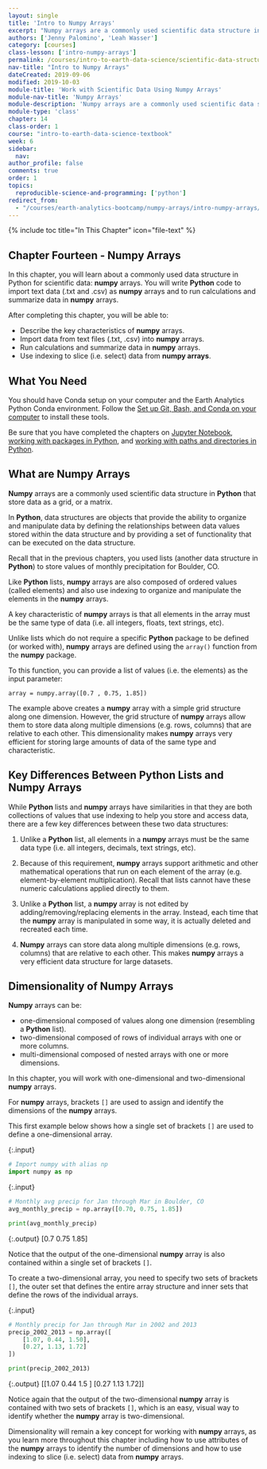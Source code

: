 ```yaml
---
layout: single
title: 'Intro to Numpy Arrays'
excerpt: "Numpy arrays are a commonly used scientific data structure in Python that store data as a grid, or a matrix. Learn about the key characteristics of numpy arrays that make them an efficient data structure for storing and working with large scientific datasets."
authors: ['Jenny Palomino', 'Leah Wasser']
category: [courses]
class-lesson: ['intro-numpy-arrays']
permalink: /courses/intro-to-earth-data-science/scientific-data-structures-python/numpy-arrays/
nav-title: "Intro to Numpy Arrays"
dateCreated: 2019-09-06
modified: 2019-10-03
module-title: 'Work with Scientific Data Using Numpy Arrays'
module-nav-title: 'Numpy Arrays'
module-description: 'Numpy arrays are a commonly used scientific data structure in Python that store data as a grid, or a matrix. Learn how to import data into numpy arrays and how to run calculations, summarize, and select data from numpy arrays.'
module-type: 'class'
chapter: 14
class-order: 1
course: "intro-to-earth-data-science-textbook"
week: 6
sidebar:
  nav:
author_profile: false
comments: true
order: 1
topics:
  reproducible-science-and-programming: ['python']
redirect_from:
  - "/courses/earth-analytics-bootcamp/numpy-arrays/intro-numpy-arrays/"
---
```

{% include toc title="In This Chapter" icon="file-text" %}

<div class='notice--success' markdown="1">

## <i class="fa fa-ship" aria-hidden="true"></i> Chapter Fourteen - Numpy Arrays

In this chapter, you will learn about a commonly used data structure in Python for scientific data: **numpy** arrays. You will write **Python** code to import text data (.txt and .csv) as **numpy** arrays and to run calculations and summarize data in **numpy** arrays.

After completing this chapter, you will be able to:

* Describe the key characteristics of **numpy** arrays.
* Import data from text files (.txt, .csv) into **numpy** arrays. 
* Run calculations and summarize data in **numpy** arrays.
* Use indexing to slice (i.e. select) data from **numpy arrays**.


## <i class="fa fa-check-square-o fa-2" aria-hidden="true"></i> What You Need

You should have Conda setup on your computer and the Earth Analytics Python Conda environment. Follow the <a href="{{ site.url }}/workshops/setup-earth-analytics-python/setup-git-bash-conda/">Set up Git, Bash, and Conda on your computer</a> to install these tools.

Be sure that you have completed the chapters on <a href="{{ site.url }}/courses/intro-to-earth-data-science/open-reproducible-science/jupyter-python/">Jupyter Notebook</a>, <a href="{{ site.url }}/courses/intro-to-earth-data-science/python-code-fundamentals/use-python-packages/">working with packages in Python</a>, and <a href="{{ site.url }}/courses/intro-to-earth-data-science/python-code-fundamentals/work-with-files-directories-paths-in-python/">working with paths and directories in Python</a>.

</div>


## What are Numpy Arrays

**Numpy** arrays are a commonly used scientific data structure in **Python** that store data as a grid, or a matrix.

In **Python**, data structures are objects that provide the ability to organize and manipulate data by defining the relationships between data values stored within the data structure and by providing a set of functionality that can be executed on the data structure. 

Recall that in the previous chapters, you used lists (another data structure in **Python**) to store values of monthly precipitation for Boulder, CO. 

Like **Python** lists, **numpy** arrays are also composed of ordered values (called elements) and also use indexing to organize and manipulate the elements in the **numpy** arrays. 

A key characteristic of **numpy** arrays is that all elements in the array must be the same type of data (i.e. all integers, floats, text strings, etc).

Unlike lists which do not require a specific **Python** package to be defined (or worked with), **numpy** arrays are defined using the `array()` function from the **numpy** package.  

To this function, you can provide a list of values (i.e. the elements) as the input parameter:

`array = numpy.array([0.7 , 0.75, 1.85])`

The example above creates a **numpy** array with a simple grid structure along one dimension. However, the grid structure of **numpy** arrays allow them to store data along multiple dimensions (e.g. rows, columns) that are relative to each other. This dimensionality makes **numpy** arrays very efficient for storing large amounts of data of the same type and characteristic.


## Key Differences Between Python Lists and Numpy Arrays

While **Python** lists and **numpy** arrays have similarities in that they are both collections of values that use indexing to help you store and access data, there are a few key differences between these two data structures:

1. Unlike a **Python** list, all elements in a **numpy** arrays must be the same data type (i.e. all integers, decimals, text strings, etc).

2. Because of this requirement, **numpy** arrays support arithmetic and other mathematical operations that run on each element of the array (e.g. element-by-element multiplication). Recall that lists cannot have these numeric calculations applied directly to them.

3. Unlike a **Python** list, a **numpy** array is not edited by adding/removing/replacing elements in the array. Instead, each time that the **numpy** array is manipulated in some way, it is actually deleted and recreated each time.

4. **Numpy** arrays can store data along multiple dimensions (e.g. rows, columns) that are relative to each other. This makes **numpy** arrays a very efficient data structure for large datasets. 


## Dimensionality of Numpy Arrays 

**Numpy** arrays can be:
* one-dimensional composed of values along one dimension (resembling a **Python** list).
* two-dimensional composed of rows of individual arrays with one or more columns.
* multi-dimensional composed of nested arrays with one or more dimensions. 

In this chapter, you will work with one-dimensional and two-dimensional **numpy** arrays.

For **numpy** arrays, brackets `[]` are used to assign and identify the dimensions of the **numpy** arrays. 

This first example below shows how a single set of brackets `[]` are used to define a one-dimensional array. 

{:.input}
```python
# Import numpy with alias np
import numpy as np
```

{:.input}
```python
# Monthly avg precip for Jan through Mar in Boulder, CO
avg_monthly_precip = np.array([0.70, 0.75, 1.85])

print(avg_monthly_precip)
```

{:.output}
    [0.7  0.75 1.85]



Notice that the output of the one-dimensional **numpy** array is also contained within a single set of brackets `[]`.

To create a two-dimensional array, you need to specify two sets of brackets `[]`, the outer set that defines the entire array structure and inner sets that define the rows of the individual arrays.

{:.input}
```python
# Monthly precip for Jan through Mar in 2002 and 2013
precip_2002_2013 = np.array([
    [1.07, 0.44, 1.50],
    [0.27, 1.13, 1.72]
])

print(precip_2002_2013)
```

{:.output}
    [[1.07 0.44 1.5 ]
     [0.27 1.13 1.72]]



Notice again that the output of the two-dimensional **numpy** array is contained with two sets of brackets `[]`, which is an easy, visual way to identify whether the **numpy** array is two-dimensional. 

Dimensionality will remain a key concept for working with **numpy** arrays, as you learn more throughout this chapter including how to use attributes of the **numpy** arrays to identify the number of dimensions and how to use indexing to slice (i.e. select) data from **numpy** arrays.

